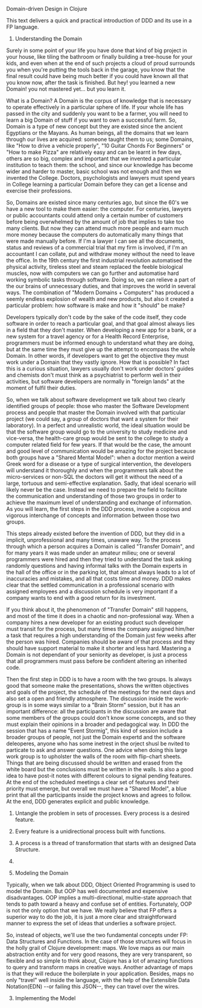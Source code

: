 
Domain-driven Design in Clojure

This text delivers a quick and practical introduction of DDD and its use in a FP language.

1) Understanding the Domain

Surely in some point of your life you have done that kind of big project in your house, like tiling the bathroom or finally building a tree-house for your kids, and even when at the end of such projects a cloud of proud surrounds you when you're putting the tools back in the garage, you know that the final result could have being much better if you could have known all that you know now, after the task is finished. But hey! you learned a new Domain! you not mastered yet... but you learn it.

What is a Domain? A Domain is the corpus of knowledge that is necessary to operate effectively in a particular sphere of life. If your whole life has passed in the city and suddenly you want to be a farmer, you will need to learn a big Domain of stuff if you want to own a successful farm. So, Domain is a type of new concept but they are existed since the ancient Egyptians or the Mayans. As human beings, all the domains that we learn through our lives are acquired: someone taught them to us; some Domains, like "How to drive a vehicle properly", "10 Guitar Chords For Beginners" or "How to make Pizza" are relatively easy and can be learnt in few days, others are so big, complex and important that we invented a particular institution to teach them: the school, and since our knowledge has become wider and harder to master, basic school was not enough and then we invented the College. Doctors, psychologists and lawyers must spend years in College learning a particular Domain before they can get a license and exercise their professions.

So, Domains are existed since many centuries ago, but since the 60's we have a new tool to make them easier: the computer. For centuries, lawyers or public accountants could attend only a certain number of customers before being overwhelmed by the amount of job that implies to take too many clients. But now they can attend much more people and earn much more money because the computers do automatically many things that were made manually before. If I'm a lawyer I can see all the documents, status and reviews of a commercial trial that my firm is involved, if I'm an accountant I can collate, put and withdraw money without the need to leave the office. In the 19th century the first industrial revolution automatised the physical activity, tireless steel and steam replaced the feeble biological muscles, now with computers we can go further and automatise hard working symbolic tasks through software. Doing so, we can relieve a part of the our brains of unnecessary duties, and that improves the world in several ways. The combination of "Modern Domains + Computers" has produced a seemly endless explosion of wealth and new products, but also it created a particular problem: how software is make and how it "should" be make?

Developers typically don't code by the sake of the code itself, they code software in order to reach a particular goal, and that goal almost always lies in a field that they don't master. When developing a new app for a bank, or a new system for a travel agency or for a Health Record Enterprise, programmers must be informed enough to understand what they are doing, but at the same time they must give up the attempt to encompass the whole Domain. In other words, if developers want to get the objective they must work under a Domain that they vastly ignore. How that is possible? In fact this is a curious situation, lawyers usually don't work under doctors' guides and chemists don't must think as a psychiatrist to perform well in their activities, but software developers are normally in "foreign lands" at the moment of fulfil their duties.

So, when we talk about software development we talk about two clearly identified groups of people: those who master the Software Development process and people that master the Domain involved with that particular project (we could say, a group of doctors that want a system for their laboratory). In a perfect and unrealistic world, the ideal situation would be that the software group would go to the university to study medicine and vice-versa, the health-care group would be sent to the college to study a computer related field for few years. If that would be the case, the amount and good level of communication would be amazing for the project because both groups have a "Shared Mental Model": when a doctor mention a weird Greek word for a disease or a type of surgical intervention, the developers will understand it thoroughly and when the programmers talk about the micro-services or non-SQL the doctors will get it without the need of a large, tortuous and semi-effective explanation. Sadly, that ideal scenario will likely never be the case. Instead we need to prepare the field to facilitate the communication and understanding of those two groups in order to achieve the maximum level of understanding and exchange of information. As you will learn, the first steps in the DDD process, involve a copious and vigorous interchange of concepts and information between those two groups.

This steps already existed before the invention of DDD, but they did in a implicit, unprofessional and many times, unaware way. To the process through which a person acquires a Domain is called "Transfer Domain", and for many years it was made under an amateur milieu; one or several programmers were hired and then they tried to understand the task asking randomly questions and having informal talks with the Domain experts in the hall of the office or in the parking lot, that almost always leads to a lot of inaccuracies and mistakes, and all that costs time and money. DDD makes clear that the settled communication in a professional scenario with assigned employees and a discussion schedule is very important if a company wants to end with a good return for its investment.

If you think about it, the phenomenon of "Transfer Domain" still happens, and most of the time it does in a chaotic and non-professional way. When a company hires a new developer for an existing product such developer must transit for the process, but many times the company assigned him/her a task that requires a high understanding of the Domain just few weeks after the person was hired. Companies should be aware of that process and they should have support material to make it shorter and less hard. Mastering a Domain is not dependant of your seniority as developer, is just a process that all programmers must pass before be confident altering an inherited code.

Then the first step in DDD is to have a room with the two groups. Is always good that someone make the presentations, shows the written objectives and goals of the project, the schedule of the meetings for the next days and also set a open and friendly atmosphere. The discussion inside the work-group is in some ways similar to a "Brain Storm" session, but it has an important difference: all the participants in the discussion are aware that some members of the groups could don't know some concepts, and so they must explain their opinions in a broader and pedagogical way. In DDD the session that has a name "Event Stormig", this kind of session include a broader groups of people, not just the Domain expertd and the software deleoperes, anyone who has some inetrest in the orject shusl be nvited to particate to ask and answer questions. One advice when doing this large work group is to upholster the walls of the room with flip-chart sheets. Things that are being discussed should be written and erased from the white board but the conclusions must be written in the walls. Is also a good idea to have post-it notes with different colours to signal pending features. At the end of the scheduled meetings a clear set of features and their priority must emerge, but overall we must have a "Shared Model", a blue print that all the participants inside the project knows and agrees to follow. At the end, DDD generates explicit and public knowledge.

1) Untangle the problem in sets of processes. Every process is a desired feature.
2) Every feature is a unidirectional process built with functions.
3) A process is a thread of transformation that starts with an designed Data Structure.
4) 





2) Modeling the Domain

Typically, when we talk about DDD, Object Oriented Programming is used to model the Domain. But OOP has well documented and expensive disadvantages. OOP implies a multi-directional, multie-state approach that tends to path toward a heavy and confuse set of entities. Fortunately, OOP is not the only option that we have. We really believe that FP offers a superior way to do the job, it is just a more clear and straightforward manner to express the set of ideas that underlies a software project.

So, instead of objects, we'll use the two fundamental concepts under FP: Data Structures and Functions. In the case of those structures will focus in the holly grail of Clojure development: maps. We love maps as our main abstraction entity and for very good reasons, they are very transparent, so flexible and so simple to think about, Clojure has a lot of amazing functions to query and transform maps in creative ways. Another advantage of maps is that they will reduce the boilerplate in your application. Besides, maps no only "travel" well inside the language, with the help of the Extensible Data Notation(EDN) --or failing this JSON--, they can travel over the wires.




3) Implementing the Model






